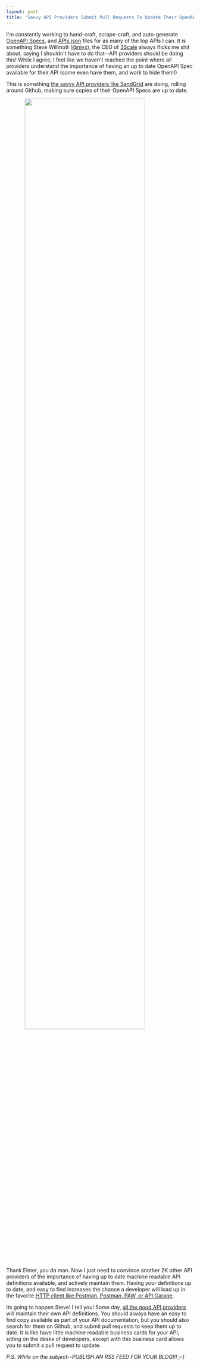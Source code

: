 ```yaml
---
layout: post
title: 'Savvy API Providers Submit Pull Requests To Update Their OpenAPI Specs In My Github Repo'
---
```

<p>I'm constantly working to hand-craft, scrape-craft, and auto-generate <a href="https://github.com/OAI/OpenAPI-Specification">OpenAPI Specs</a>, and <a href="http://apisjson.org/">APIs.json</a> files for as many of the top APIs I can. It is something Steve Willmott (<a href="https://twitter.com/njyx">@njyx</a>), the CEO of <a href="http://3scale.net">3Scale</a> always flicks me shit about, saying I shouldn't have to do that--API providers should be doing this! While I agree, I feel like we haven't reached the point where all providers understand the importance of having an up to date OpenAPI Spec available for their API (some even have them, and work to hide them!)</p>
<p>This is something <a href="http://sendgrid.com">the savvy API providers like SendGrid</a> are doing, rolling around Github, making sure copies of their OpenAPI Specs are up to date.&nbsp;</p>
<p><a href="https://github.com/api-stack/api-stack/pull/42"><img style="display: block; margin-left: auto; margin-right: auto;" src="http://kinlane-productions.s3.amazonaws.com/api-evangelist-site/blog/Update_SendGrid_Swagger_File_by_thinkingserious_&middot;_Pull_Request__42_&middot;_api-stack_api-stack.png" alt="" width="80%" align="center" /></a></p>
<p>Thank Elmer, you da man. Now I just need to convince another 2K other API providers of the importance of having up to date machine readable API definitions available, and actively maintain them. Having your definitions up to date, and easy to find increases the chance a developer will load up in the favorite <a href="http://client.apievangelist.com/organizations/">HTTP client like Postman, Postman, PAW, or API Garage</a>.&nbsp;</p>
<p>Its going to happen Steve! I tell you! Some day, <span style="text-decoration: underline;">all the good API providers</span> will maintain their own API definitions. You should always have an easy to find copy available as part of your API documentation, but you should also search for them on Github, and submit pull requests to keep them up to date. It is like have little machine readable business cards for your API, sitting on the desks of developers, except with this business card allows you to submit a pull request to update.&nbsp;</p>
<p><em>P.S. While on the subject--PUBLISH AN RSS FEED FOR YOUR BLOG!!! ;-)</em></p>